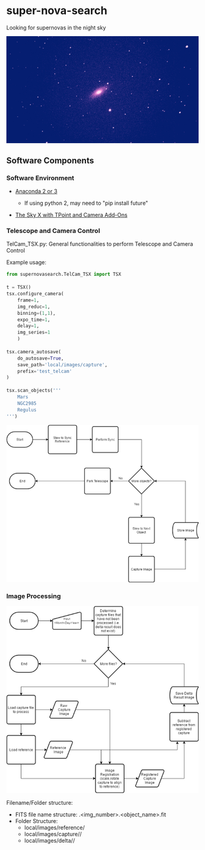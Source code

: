 # super-nova-search

Looking for supernovas in the night sky

![NGC2841 (no post-processing)](images/NGC2841.png)

## Software Components

### Software Environment
- [Anaconda 2 or 3](https://www.continuum.io/downloads)
  - If using python 2, may need to "pip install future"
  
- [The Sky X with TPoint and Camera Add-Ons](http://www.bisque.com/sc/pages/TheSkyX-Professional-Edition.aspx)

### Telescope and Camera Control
TelCam_TSX.py: General functionalities to perform Telescope and Camera Control

Example usage:
```python
from supernovasearch.TelCam_TSX import TSX

t = TSX()
tsx.configure_camera(
    frame=1,
    img_reduc=1,
    binning=(1,1),
    expo_time=1,
    delay=1,
    img_series=1
    )
    
tsx.camera_autosave(
    do_autosave=True,
    save_path='local/images/capture',
    prefix='test_telcam'
)

tsx.scan_objects('''
    Mars
    NGC2985
    Regulus
''')
```

![Telescope and Camera Control Flowchart](Flowcharts/TelCam%20Flowchart.png)

### Image Processing

![Image Processing Flowchart](Flowcharts/ImgProc%20Flowchart.png)

Filename/Folder structure:
  * FITS file name structure: <prefix>.<img_number>.<object_name>.fit
  * Folder Structure:
    * local/images/reference/<fits files>
    * local/images/capture/<Month-Day-Year>/<fits files>
    * local/images/delta/<Month-Day-Year>/<fits files>
    
  


